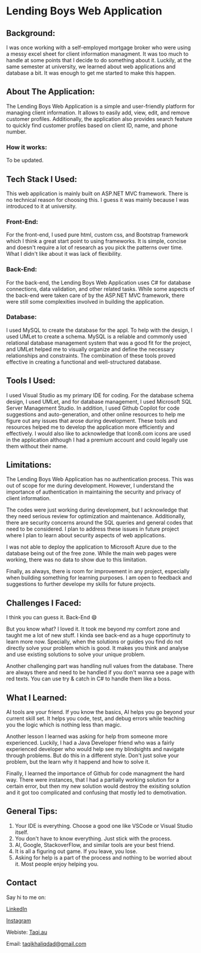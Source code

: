 # Lending Boys Web Application

## Background:

I was once working with a self-employed mortgage broker who were using a messy excel sheet for client information managment. It was too much to handle at some points that I decide to do something about it. Luckily, at the same semester at university, we learned about web applications and database a bit. It was enough to get me started to make this happen.

## About The Application:
The Lending Boys Web Application is a simple and user-friendly platform for managing client information. It allows to easily add, view, edit, and remove customer profiles. Additionally, the application also provides search feature to quickly find customer profiles based on client ID, name, and phone number.

### How it works:

To be updated.

## Tech Stack I Used:
This web application is mainly built on ASP.NET MVC framework. There is no technical reason for choosing this. I guess it was mainly because I was introduced to it at university.

### Front-End:
For the front-end, I used pure html, custom css, and Bootstrap framework which I think a great start point to using frameworks. It is simple, concise and doesn't require a lot of research as you pick the patterns over time. What I didn't like about it was lack of flexibility.

### Back-End:
For the back-end, the Lending Boys Web Application uses C# for database connections, data validation, and other related tasks. While some aspects of the back-end were taken care of by the ASP.NET MVC framework, there were still some complexities involved in building the application.

### Database:
I used MySQL to create the database for the appl. To help with the design, I used UMLet to create a schema. MySQL is a reliable and commonly used relational database management system that was a good fit for the project, and UMLet helped me to visually organize and define the necessary relationships and constraints. The combination of these tools proved effective in creating a functional and well-structured database.

## Tools I Used:
I used Visual Studio as my primary IDE for coding. For the database schema design, I used UMLet, and for database management, I used Microsoft SQL Server Management Studio. In addition, I used Github Copilot for code suggestions and auto-generation, and other online resources to help me figure out any issues that arose during development. These tools and resources helped me to develop the application more efficiently and effectively. I would also like to acknowledge that Icon8.com icons are used in the application although I had a premium account and could legally use them without their name.

## Limitations:
The Lending Boys Web Application has no authentication process. This was out of scope for me during development. However, I understand the importance of authentication in maintaining the security and privacy of client information.

The codes were just working during development, but I acknowledge that they need serious review for optimization and maintenance. Additionally, there are security concerns around the SQL queries and general codes that need to be considered. I plan to address these issues in future project where I plan to learn about security aspects of web applications.

I was not able to deploy the application to Microsoft Azure due to the database being out of the free zone. While the main web pages were working, there was no data to show due to this limitation.

Finally, as always, there is room for improvement in any project, especially when building something for learning purposes. I am open to feedback and suggestions to further develope my skills for future projects.

## Challenges I Faced:
I think you can guess it. Back-End 😄

But you know what? I loved it. It took me beyond my comfort zone and taught me a lot of new stuff. I kinda see back-end as a huge opportinuty to learn more now. Specially, when the solutions or guides you find do not directly solve your problem which is good. It makes you think and analyse and use existing solutions to solve your unique problem.

Another challenging part was handling null values from the database. There are always there and need to be handled if you don't wanna see a page with red texts. You can use try & catch in C# to handle them like a boss. 


## What I Learned:

AI tools are your friend. If you know the basics, AI helps you go beyond your current skill set. It helps you code, test, and debug errors while teaching you the logic which is nothing less than magic. 

Another lesson I learned was asking for help from someone more experienced. Luckily, I had a Java Developer friend who was a fairly experienced developer who would help see my blindsights and navigate through problems. But do this in a different style. Don't just solve your problem, but the learn why it happend and how to solve it.

Finally, I learned the importance of Github for code managment the hard way. There were instances, that I had a partially working solution for a certain error, but then my new solution would destroy the exisiting solution and it got too complicated and confusing that mostly led to demotivation.

## General Tips:

1. Your IDE is everything. Choose a good one like VSCode or Visual Studio itself.
2. You don't have to know everything. Just stick with the process. 
3. AI, Google, StackoverFlow, and similar tools are your best friend. 
4. It is all a figuring out game. If you leave, you lose.
5. Asking for help is a part of the process and nothing to be worried about it. Most people enjoy helping you.

## Contact

Say hi to me on:

[LinkedIn](https://www.linkedin.com/in/taqikhaliqy/)

[Instagram](https://www.instagram.com/iamtaqi10/)

Webiste: [Taqi.au](https://www.taqi.au)

Email: taqikhaliqdad@gmail.com




